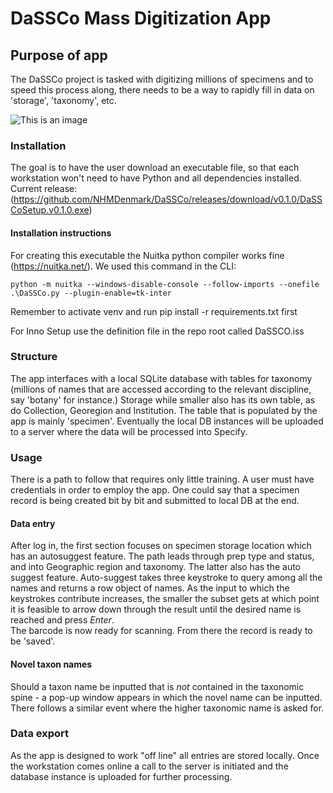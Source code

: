 # DaSSCo Mass Digitization App 


## Purpose of app
The DaSSCo project is tasked with digitizing millions of specimens and to speed this process along, there needs to be a way to rapidly fill in data on 'storage', 'taxonomy', etc.  

![This is an image](https://github.com/NHMDenmark/DaSSCo/blob/main/docs/MADD_screencap.png)  

### Installation
The goal is to have the user download an executable file, so that each workstation won't need to have Python and all dependencies installed.  
Current release:  
(https://github.com/NHMDenmark/DaSSCo/releases/download/v0.1.0/DaSSCoSetup.v0.1.0.exe)
#### Installation instructions  
For creating this executable the Nuitka python compiler works fine (https://nuitka.net/). We used this command in the CLI:
```
python -m nuitka --windows-disable-console --follow-imports --onefile .\DaSSCo.py --plugin-enable=tk-inter
```  

Remember to activate venv and run pip install -r requirements.txt first

For Inno Setup use the definition file in the repo root called DaSSCO.iss

### Structure
The app interfaces with a local SQLite database with tables for taxonomy (millions of names that are accessed according to the relevant discipline, say 'botany' for instance.) 
Storage while smaller also has its own table, as do Collection, Georegion and Institution. The table that is populated by the app is mainly 'specimen'.
Eventually the local DB instances will be uploaded to a server where the data will be processed into Specify.  

### Usage
There is a path to follow that requires only little training. A user must have credentials in order to employ the app. One could say that a specimen record is being created bit by bit and submitted to local DB at the end. 
#### Data entry  
After log in, the first section focuses on specimen storage location which has an autosuggest feature. The path leads through prep type and status, and into Geographic region and taxonomy. The latter also has the auto suggest feature. Auto-suggest takes three keystroke to query among all the names and returns a row object of names. As the input to which the keystrokes contribute increases, the smaller the subset gets at which point it is feasible to arrow down through the result until the desired name is reached and press _Enter_.  
The barcode is now ready for scanning. From there the record is ready to be 'saved'.  
#### Novel taxon names
Should a taxon name be inputted that is *not* contained in the taxonomic spine - a pop-up window appears in which the novel name can be inputted. There follows a similar event where the higher taxonomic name is asked for.  

### Data export  
As the app is designed to work "off line" all entries are stored locally. Once the workstation comes online a call to the server is initiated and the database instance is uploaded for further processing.
